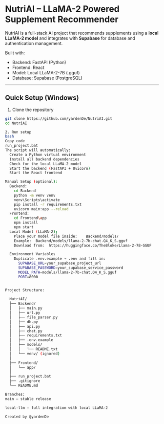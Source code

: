 # NutriAI – LLaMA-2 Powered Supplement Recommender

NutriAI is a full-stack AI project that recommends supplements using a **local LLaMA-2 model** and integrates with **Supabase** for database and authentication management.

Built with:
- Backend: FastAPI (Python)
- Frontend: React
- Model: Local LLaMA-2-7B (.gguf)
- Database: Supabase (PostgreSQL)

---

## Quick Setup (Windows)

1. Clone the repository
```bash
git clone https://github.com/yardenDe/NutriAI.git
cd NutriAI

2. Run setup
bash
Copy code
run_project.bat
The script will automatically:
  Create a Python virtual environment
  Install all backend dependencies
  Check for the local LLaMA-2 model
  Start the backend (FastAPI + Uvicorn)
  Start the React frontend

Manual Setup (optional):
  Backend:
    cd Backend
    python -m venv venv
    venv\Scripts\activate
    pip install -r requirements.txt
    uvicorn main:app --reload
  Frontend:
    cd Frontend\app
    npm install
    npm start
  Local Model (LLaMA-2);
    Place your model file inside:    Backend/models/
    Example:  Backend/models/llama-2-7b-chat.Q4_K_S.gguf
    Download from:  https://huggingface.co/TheBloke/Llama-2-7B-GGUF

  Environment Variables
    Duplicate .env.example → .env and fill in:
      SUPABASE_URL=your_supabase_project_url
      SUPABASE_PASSWORD=your_supabase_service_password
      MODEL_PATH=models/llama-2-7b-chat.Q4_K_S.gguf
      PORT=8000


Project Structure:
  
  NutriAI/
  ├── Backend/
  │   ├── main.py
  │   ├── url.py
  │   ├── file_parser.py
  │   ├── db.py
  │   ├── api.py
  │   ├── chat.py
  │   ├── requirements.txt
  │   ├── .env.example
  │   ├── models/
  │   │   └── README.txt
  │   └── venv/ (ignored)
  │
  ├── Frontend/
  │   └── app/
  │
  ├── run_project.bat
  ├── .gitignore
  └── README.md

Branches:
main – stable release

local-llm – full integration with local LLaMA-2

Created by @yardenDe

